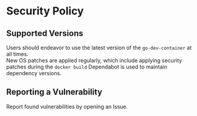# Security Policy

## Supported Versions

Users should endeavor to use the latest version of the `go-dev-container` at all times.  
New OS patches are applied regularly, which include applying security patches during the `docker build`
Dependabot is used to maintain dependency versions.

## Reporting a Vulnerability

Report found vulnerabilities by opening an Issue.

